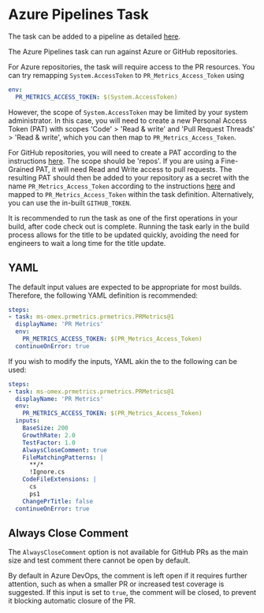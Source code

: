 # Azure Pipelines Task

The task can be added to a pipeline as detailed [here][addingtask].

The Azure Pipelines task can run against Azure or GitHub repositories.

For Azure repositories, the task will require access to the PR resources. You
can try remapping `System.AccessToken` to `PR_Metrics_Access_Token` using

```YAML
env:
  PR_METRICS_ACCESS_TOKEN: $(System.AccessToken)
```

However, the scope of `System.AccessToken` may be limited by your system
administrator. In this case, you will need to create a new Personal Access
Token (PAT) with scopes 'Code' > 'Read & write' and 'Pull Request Threads' >
'Read & write', which you can then map to `PR_Metrics_Access_Token`.

For GitHub repositories, you will need to create a PAT according to the
instructions [here][githubpat]. The scope should be 'repos'. If you are using a
Fine-Grained PAT, it will need Read and Write access to pull requests. The
resulting PAT should then be added to your repository as a secret with the name
`PR_Metrics_Access_Token` according to the instructions [here][githubsecret] and
mapped to `PR_Metrics_Access_Token` within the task definition. Alternatively,
you can use the in-built `GITHUB_TOKEN`.

It is recommended to run the task as one of the first operations in your build,
after code check out is complete. Running the task early in the build process
allows for the title to be updated quickly, avoiding the need for engineers to
wait a long time for the title update.

## YAML

The default input values are expected to be appropriate for most builds.
Therefore, the following YAML definition is recommended:

```YAML
steps:
- task: ms-omex.prmetrics.prmetrics.PRMetrics@1
  displayName: 'PR Metrics'
  env:
    PR_METRICS_ACCESS_TOKEN: $(PR_Metrics_Access_Token)
  continueOnError: true
```

If you wish to modify the inputs, YAML akin the to the following can be used:

```YAML
steps:
- task: ms-omex.prmetrics.prmetrics.PRMetrics@1
  displayName: 'PR Metrics'
  env:
    PR_METRICS_ACCESS_TOKEN: $(PR_Metrics_Access_Token)
  inputs:
    BaseSize: 200
    GrowthRate: 2.0
    TestFactor: 1.0
    AlwaysCloseComment: true
    FileMatchingPatterns: |
      **/*
      !Ignore.cs
    CodeFileExtensions: |
      cs
      ps1
    ChangePrTitle: false
  continueOnError: true
```

## Always Close Comment

The `AlwaysCloseComment` option is not available for GitHub PRs as the main size
and test comment there cannot be open by default.

By default in Azure DevOps, the comment is left open if it requires further
attention, such as when a smaller PR or increased test coverage is suggested. If
this input is set to `true`, the comment will be closed, to prevent it blocking
automatic closure of the PR.

[addingtask]: https://docs.microsoft.com/azure/devops/pipelines/customize-pipeline
[githubpat]: https://docs.github.com/github/authenticating-to-github/keeping-your-account-and-data-secure/creating-a-personal-access-token
[githubsecret]: https://docs.github.com/actions/reference/encrypted-secrets
